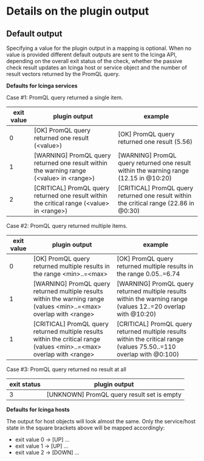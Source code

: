 # Details on the plugin output

## Default output

Specifying a value for the plugin output in a mapping is optional. When no value is provided different default outputs are sent to the Icinga API, depending on the overall exit status of the check, whether the passive check result updates an Icinga host or service object and the number of result vectors returned by the PromQL query.


**Defaults for Icinga services**

Case #1: PromQL query returned a single item.

exit value | plugin output | example
--- | --- | ---
0 | [OK] PromQL query returned one result (\<value\>) | [OK] PromQL query returned one result (5.56)
1 | [WARNING] PromQL query returned one result within the warning range (\<value\> in \<range\>) | [WARNING] PromQL query returned one result within the warning range (12.15 in @10:20)
2 | [CRITICAL] PromQL query returned one result within the critical range  (\<value\> in \<range\>) | [CRITICAL] PromQL query returned one result within the critical range (22.86 in @0:30)

Case #2: PromQL query returned multiple items.

exit value | plugin output | example
--- | --- | ---
0 | [OK] PromQL query returned multiple results in the range \<min\>..=\<max\> | [OK] PromQL query returned multiple results in the range 0.05..=6.74
1 | [WARNING] PromQL query returned multiple results within the warning range (values \<min\>..=\<max\> overlap with \<range\> | [WARNING] PromQL query returned multiple results within the warning range (values 12..=20 overlap with @10:20)
1 | [CRITICAL] PromQL query returned multiple results within the critical range (values \<min\>..=\<max\> overlap with \<range\> | [CRITICAL] PromQL query returned multiple results within the critical range (values 75.50..=110 overlap with @0:100)

Case #3: PromQL query returned no result at all

exit status | plugin output
--- | ---
3 | [UNKNOWN] PromQL query result set is empty


**Defaults for Icinga hosts**

The output for host objects will look almost the same. Only the service/host state in the square brackets above will be mapped accordingly:

* exit value 0 -> [UP] ...
* exit value 1 -> [UP] ...
* exit value 2 -> [DOWN] ...





